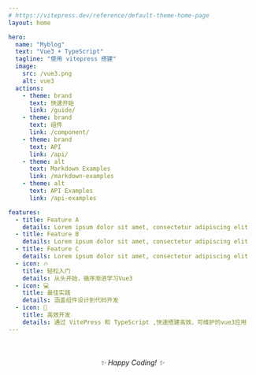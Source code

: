 ```yaml
---
# https://vitepress.dev/reference/default-theme-home-page
layout: home

hero:
  name: "Myblog"
  text: "Vue3 + TypeScript"
  tagline: "使用 vitepress 搭建"
  image:
    src: /vue3.png
    alt: vue3
  actions:
    - theme: brand
      text: 快速开始
      link: /guide/
    - theme: brand
      text: 组件
      link: /component/
    - theme: brand
      text: API
      link: /api/
    - theme: alt
      text: Markdown Examples
      link: /markdown-examples
    - theme: alt
      text: API Examples
      link: /api-examples

features:
  - title: Feature A
    details: Lorem ipsum dolor sit amet, consectetur adipiscing elit
  - title: Feature B
    details: Lorem ipsum dolor sit amet, consectetur adipiscing elit
  - title: Feature C
    details: Lorem ipsum dolor sit amet, consectetur adipiscing elit
  - icon: 🔥
    title: 轻松入门
    details: 从头开始，循序渐进学习Vue3
  - icon: 💻
    title: 最佳实践
    details: 涵盖组件设计到代码开发
  - icon: 🚀
    title: 高效开发
    details: 通过 VitePress 和 TypeScript ,快速搭建高效、可维护的vue3应用
---
```



<div style="text-align: center; margin-top:50px;">
  <em>✨ Happy Coding! ✨</em>
</div>
